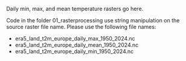 Daily min, max, and mean temperature rasters go here.

Code in the folder 01_rasterprocessing use string manipulation on the source raster
file name. Please use the following file names:

* era5_land_t2m_europe_daily_max_1950_2024.nc
* era5_land_t2m_europe_daily_mean_1950_2024.nc
* era5_land_t2m_europe_daily_min_1950_2024.nc
